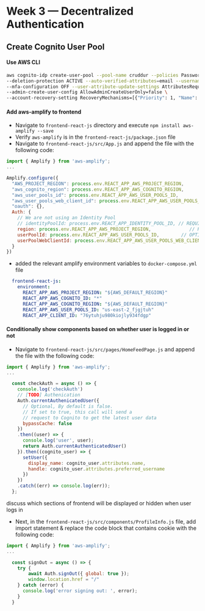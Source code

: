# Week 3 — Decentralized Authentication
## Create Cognito User Pool
#### Use AWS CLI
```bash
aws cognito-idp create-user-pool --pool-name cruddur --policies PasswordPolicy={MinimumLength=16} \
--deletion-protection ACTIVE --auto-verified-attributes=email --username-attributes email \
--mfa-configuration OFF --user-attribute-update-settings AttributesRequireVerificationBeforeUpdate="email" \
--admin-create-user-config AllowAdminCreateUserOnly=false \
--account-recovery-setting RecoveryMechanisms=[{"Priority": 1, "Name": "verified_email"}]
```
#### Add aws-amplify to frontend
* Navigate to `frontend-react-js` directory and execute `npm install aws-amplify --save`
* Verify `aws-amplify` is in the `frontend-react-js/package.json` file
* Navigate to `frontend-react-js/src/App.js` and append the file with the following code:

```js
import { Amplify } from 'aws-amplify'; 
...

Amplify.configure({
  "AWS_PROJECT_REGION": process.env.REACT_APP_AWS_PROJECT_REGION,
  "aws_cognito_region": process.env.REACT_APP_AWS_COGNITO_REGION,
  "aws_user_pools_id": process.env.REACT_APP_AWS_USER_POOLS_ID,
  "aws_user_pools_web_client_id": process.env.REACT_APP_AWS_USER_POOLS_WEB_CLIENT_ID,
  "oauth": {},
  Auth: {
    // We are not using an Identity Pool
    // identityPoolId: process.env.REACT_APP_IDENTITY_POOL_ID, // REQUIRED - Amazon Cognito Identity Pool ID
    region: process.env.REACT_APP_AWS_PROJECT_REGION,              // REQUIRED - Amazon Cognito Region
    userPoolId: process.env.REACT_APP_AWS_USER_POOLS_ID,        // OPTIONAL - Amazon Cognito User Pool ID
    userPoolWebClientId: process.env.REACT_APP_AWS_USER_POOLS_WEB_CLIENT_ID,  // OPTIONAL - Amazon Cognito 
  }
})
```
* added the relevant amplify environment variables to `docker-compose.yml` file

```yaml
  frontend-react-js:
    environment:
      REACT_APP_AWS_PROJECT_REGION: "${AWS_DEFAULT_REGION}"
      REACT_APP_AWS_COGNITO_ID: "*"
      REACT_APP_AWS_COGNITO_REGION: "${AWS_DEFAULT_REGION}"
      REACT_APP_AWS_USER_POOLS_ID: "us-east-2_fjgjtuh"
      REACT_APP_CLIENT_ID: "76ytuhju980kiojly934fdgp"
```
#### Conditionally show components based on whether user is logged in or not
* Navigate to `frontend-react-js/src/pages/HomeFeedPage.js` and append the file with the following code:

```js
import { Amplify } from 'aws-amplify'; 
...

  const checkAuth = async () => {
    console.log('checkAuth')
    // [TODO] Authenication
    Auth.currentAuthenicatedUser({
      // Optional, By default is false.
      // If set to true, this call will send a 
      // request to Cognito to get the latest user data
      bypassCache: false
    })
    .then((user) => {
      console.log('user', user);
      return Auth.currentAuthenticatedUser()
    }).then((cognito_user) => {
      setUser({
        display_name: cognito_user.attributes.name,
        handle: cognito_user.attributes.preferred_username
      })
    })
    .catch((err) => console.log(err));
  };
```
discuss which sections of frontend will be displayed or hidden when user logs in

* Next, in the `frontend-react-js/src/components/ProfileInfo.js` file, add import statement & replace the code block that contains cookie with the following code:

```js
import { Amplify } from 'aws-amplify'; 
...

  const signOut = async () => {
    try {
        await Auth.signOut({ global: true });
        window.location.href = "/"
    } catch (error) {
      console.log('error signing out: ', error);
    }
  }
```


